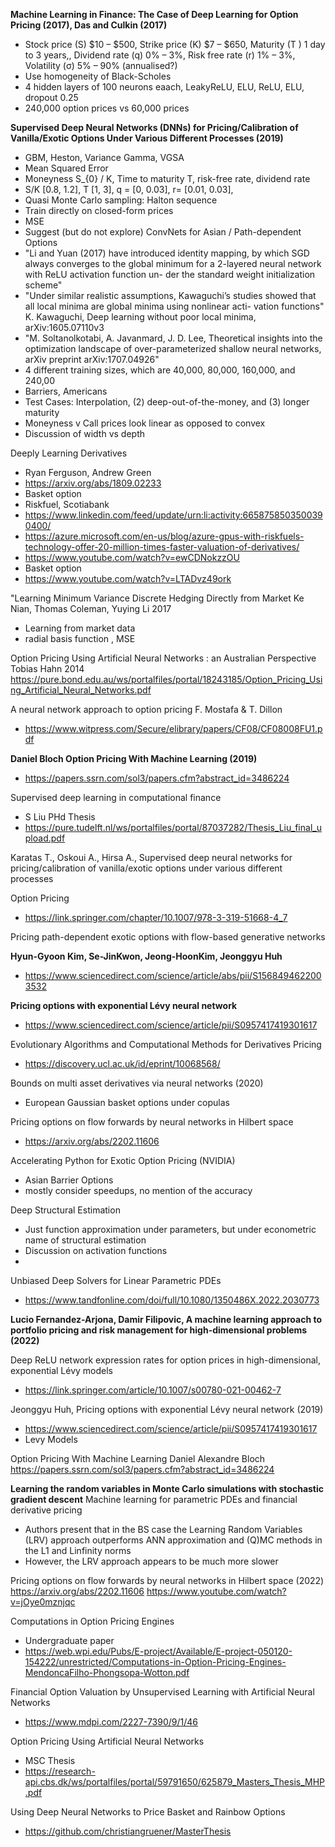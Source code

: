 **Machine Learning in Finance: The Case of Deep Learning for Option Pricing (2017), Das and Culkin (2017)**


+ Stock price (S) $10 – $500, Strike price (K) $7 – $650, Maturity (T ) 1 day to 3 years,, Dividend rate (q) 0% – 3%, Risk free rate (r) 1% – 3%, Volatility (σ) 5% – 90% (annualised?)
+ Use homogeneity of Black-Scholes
+ 4 hidden layers of 100 neurons eaach, LeakyReLU, ELU, ReLU, ELU, dropout 0.25
+ 240,000 option prices vs 60,000 prices

**Supervised Deep Neural Networks (DNNs) for Pricing/Calibration of Vanilla/Exotic Options Under Various Different Processes (2019)**   

+ GBM, Heston, Variance Gamma, VGSA
+ Mean Squared Error
+ Moneyness S_{0} / K, Time to maturity T, risk-free rate, dividend rate
+ S/K [0.8, 1.2], T [1, 3], q = [0, 0.03], r=  [0.01, 0.03],    
+ Quasi Monte Carlo sampling: Halton sequence
+ Train directly on closed-form prices
+ MSE
+ Suggest (but do not explore) ConvNets for Asian / Path-dependent Options
+ "Li and Yuan (2017) have introduced identity mapping, by which SGD always converges to
the global minimum for a 2-layered neural network with ReLU activation function un-
der the standard weight initialization scheme"
+ "Under similar realistic assumptions,
Kawaguchi’s studies showed that all local minima are global minima using nonlinear acti-
vation functions" K. Kawaguchi, Deep learning without poor local minima, arXiv:1605.07110v3
+ "M. Soltanolkotabi, A. Javanmard, J. D. Lee, Theoretical insights into the optimization landscape of over-parameterized shallow neural networks, arXiv preprint arXiv:1707.04926"
+ 4 different training sizes, which are 40,000, 80,000, 160,000, and 240,00
+ Barriers, Americans
+ Test Cases: Interpolation, (2) deep-out-of-the-money, and (3) longer maturity
+ Moneyness v Call prices look linear as opposed to convex
+ Discussion of width vs depth






Deeply Learning Derivatives
+ Ryan Ferguson, Andrew Green
+ https://arxiv.org/abs/1809.02233
+ Basket option
+ Riskfuel, Scotiabank
+ https://www.linkedin.com/feed/update/urn:li:activity:6658758503500390400/
+ https://azure.microsoft.com/en-us/blog/azure-gpus-with-riskfuels-technology-offer-20-million-times-faster-valuation-of-derivatives/
+ https://www.youtube.com/watch?v=ewCDNokzzOU
+ Basket option
+ https://www.youtube.com/watch?v=LTADvz49ork








"Learning Minimum Variance Discrete Hedging Directly from Market	Ke Nian, Thomas Coleman, Yuying Li	2017

+ Learning from market data
+ radial basis function , MSE



Option Pricing Using Artificial Neural Networks : an Australian Perspective	Tobias Hahn	2014	https://pure.bond.edu.au/ws/portalfiles/portal/18243185/Option_Pricing_Using_Artificial_Neural_Networks.pdf


A neural network approach to option pricing F. Mostafa & T. Dillon
+ https://www.witpress.com/Secure/elibrary/papers/CF08/CF08008FU1.pdf




**Daniel Bloch Option Pricing With Machine Learning (2019)**
+ https://papers.ssrn.com/sol3/papers.cfm?abstract_id=3486224


Supervised deep learning in computational finance
+ S Liu PHd Thesis
+ https://pure.tudelft.nl/ws/portalfiles/portal/87037282/Thesis_Liu_final_upload.pdf


Karatas T., Oskoui A., Hirsa A., Supervised deep neural networks for pricing/calibration of vanilla/exotic
options under various different processes



Option Pricing
+ https://link.springer.com/chapter/10.1007/978-3-319-51668-4_7




Pricing path-dependent exotic options with flow-based generative networks

**Hyun-Gyoon Kim, Se-JinKwon, Jeong-HoonKim, Jeonggyu Huh**

+ https://www.sciencedirect.com/science/article/abs/pii/S1568494622003532

**Pricing options with exponential Lévy neural network**

+ https://www.sciencedirect.com/science/article/pii/S0957417419301617

 Evolutionary Algorithms and Computational Methods for Derivatives Pricing 
 + https://discovery.ucl.ac.uk/id/eprint/10068568/


Bounds on multi asset derivatives via neural networks (2020)
+ European Gaussian basket options under copulas

Pricing options on flow forwards by neural networks in Hilbert space

+ https://arxiv.org/abs/2202.11606

Accelerating Python for Exotic Option Pricing (NVIDIA)
+ Asian Barrier Options
+ mostly consider speedups, no mention of the accuracy 

Deep Structural Estimation
+ Just function approximation under parameters, but under econometric name of structural estimation
+ Discussion on activation functions
+ 

 Unbiased Deep Solvers for Linear Parametric PDEs
 + https://www.tandfonline.com/doi/full/10.1080/1350486X.2022.2030773


**Lucio Fernandez-Arjona, Damir Filipovic, A machine learning approach to portfolio pricing and risk management for high-dimensional problems (2022)**


Deep ReLU network expression rates for option prices in high-dimensional, exponential Lévy models
+ https://link.springer.com/article/10.1007/s00780-021-00462-7


Jeonggyu Huh, Pricing options with exponential Lévy neural network (2019)
+ https://www.sciencedirect.com/science/article/pii/S0957417419301617
+ Levy Models


Option Pricing With Machine Learning
Daniel Alexandre Bloch
https://papers.ssrn.com/sol3/papers.cfm?abstract_id=3486224

**Learning the random variables in Monte Carlo simulations with stochastic gradient descent** Machine learning for parametric PDEs and financial derivative pricing 

+ Authors present that in the BS case the Learning Random Variables (LRV) approach outperforms ANN approximation and (Q)MC methods in the L1 and Linfinity norms
+ However, the LRV approach appears to be much more slower

Pricing options on flow forwards by neural networks in Hilbert space (2022)
https://arxiv.org/abs/2202.11606
https://www.youtube.com/watch?v=jOye0mznjqc

Computations in Option Pricing Engines
+ Undergraduate paper
+ https://web.wpi.edu/Pubs/E-project/Available/E-project-050120-154222/unrestricted/Computations-in-Option-Pricing-Engines-MendoncaFilho-Phongsopa-Wotton.pdf

 Financial Option Valuation by Unsupervised Learning with Artificial Neural Networks 
 + https://www.mdpi.com/2227-7390/9/1/46

 Option Pricing Using Artificial Neural Networks
 + MSC Thesis
 + https://research-api.cbs.dk/ws/portalfiles/portal/59791650/625879_Masters_Thesis_MHP.pdf

 Using Deep Neural Networks to Price Basket and Rainbow Options
 + https://github.com/christiangruener/MasterThesis